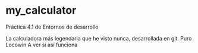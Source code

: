 # my_calculator
Práctica 4.1 de Entornos de desarrollo

La calculadora más legendaria que he visto nunca, desarrollada en git. Puro Locowin
A ver si así funciona
